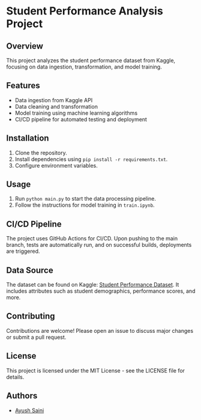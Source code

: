 # Student Performance Analysis Project

## Overview
This project analyzes the student performance dataset from Kaggle, focusing on data ingestion, transformation, and model training.

## Features
- Data ingestion from Kaggle API
- Data cleaning and transformation
- Model training using machine learning algorithms
- CI/CD pipeline for automated testing and deployment

## Installation
1. Clone the repository.
2. Install dependencies using `pip install -r requirements.txt`.
3. Configure environment variables.

## Usage
1. Run `python main.py` to start the data processing pipeline.
2. Follow the instructions for model training in `train.ipynb`.

## CI/CD Pipeline
The project uses GitHub Actions for CI/CD. Upon pushing to the main branch, tests are automatically run, and on successful builds, deployments are triggered.

## Data Source
The dataset can be found on Kaggle: [Student Performance Dataset](https://www.kaggle.com/datasets/spscientist/students-performance-in-exams?datasetId=74977).
It includes attributes such as student demographics, performance scores, and more.

## Contributing
Contributions are welcome! Please open an issue to discuss major changes or submit a pull request.

## License
This project is licensed under the MIT License - see the LICENSE file for details.

## Authors
- [Ayush Saini](https://github.com/AyushSaini0808)
